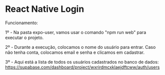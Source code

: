 # React Native Login
 
Funcionamento:

1º - Na pasta expo-user, vamos usar o comando "npm run web" para executar o projeto.

2º - Durante a execução, colocamos o nome do usuário para entrar. Caso não tenha conta, colocamos email e senha e clicamos em cadastrar.

3º - Aqui está a lista de todos os usuários cadastrados no banco de dados: https://supabase.com/dashboard/project/wxrirdmcxklaejdftcww/auth/users
